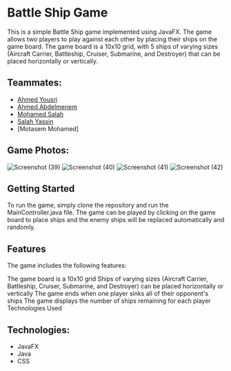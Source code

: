# Battle Ship Game
This is a simple Battle Ship game implemented using JavaFX. The game allows two players to play against each other by placing their ships on the game board. The game board is a 10x10 grid, with 5 ships of varying sizes (Aircraft Carrier, Battleship, Cruiser, Submarine, and Destroyer) that can be placed horizontally or vertically.

  ## Teammates:
 - [Ahmed Yousri](https://github.com/ahmedyousry28)
 - [Ahmed Abdelmenem](https://github.com/engahmed25)
 - [Mohamed Salah](https://github.com/mohamedsalah254)
 - [Salah Yassin](https://github.com/salahyassin)
 - [Motasem Mohamed]

## Game Photos:
![Screenshot (39)](https://github.com/mahmoud-elbelasy/Battle-Ship-Game/assets/88333356/68c5ee92-f9a4-4fd6-a0cf-a5fc2f42bf5f)
![Screenshot (40)](https://github.com/mahmoud-elbelasy/Battle-Ship-Game/assets/88333356/3e418566-cf95-48f2-8b80-4368fcca6a1b)
![Screenshot (41)](https://github.com/mahmoud-elbelasy/Battle-Ship-Game/assets/88333356/9423386d-e36f-4af2-b3a7-756d6993524e)
![Screenshot (42)](https://github.com/mahmoud-elbelasy/Battle-Ship-Game/assets/88333356/5803b015-5a48-4798-bb2e-e790601d7bef)


## Getting Started
To run the game, simply clone the repository and run the 
MainController.java file. 
The game can be played by clicking on the game board to place ships and the enemy ships will be replaced automatically and randomly.

## Features
The game includes the following features:

The game board is a 10x10 grid
Ships of varying sizes (Aircraft Carrier, Battleship, Cruiser, Submarine, and Destroyer) can be placed horizontally or vertically
The game ends when one player sinks all of their opponent's ships
The game displays the number of ships remaining for each player
Technologies Used

## Technologies:
- JavaFX
- Java
- CSS


